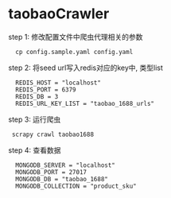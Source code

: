 # taobaoCrawler

step 1: 修改配置文件中爬虫代理相关的参数
```
  cp config.sample.yaml config.yaml 
```

step 2: 将seed url写入redis对应的key中, 类型list
```
  REDIS_HOST = "localhost"
  REDIS_PORT = 6379
  REDIS_DB = 3
  REDIS_URL_KEY_LIST = "taobao_1688_urls" 
```

step 3: 运行爬虫
```
 scrapy crawl taobao1688
```

step 4: 查看数据
```
  MONGODB_SERVER = "localhost"
  MONGODB_PORT = 27017
  MONGODB_DB = "taobao_1688"
  MONGODB_COLLECTION = "product_sku"
```
